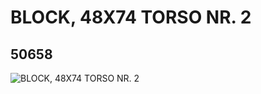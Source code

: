 # BLOCK, 48X74 TORSO NR. 2
## 50658
![BLOCK, 48X74 TORSO NR. 2](https://lc-www-live-s.legocdn.com/media/bricks/5/2/4257212.jpg)